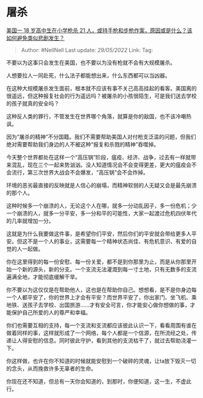 # 屠杀
[美国一 18 岁高中生在小学枪杀 21 人，或持手枪和步枪作案，原因或是什么？该如何避免类似悲剧发生？](https://www.zhihu.com/question/534443107/answer/2501757189)

> Author: #NellNell
> Last update: *29/05/2022*
> Link:
> Tag:

不要以为这事只会发生在美国，也不要以为没有枪就不会有大规模屠杀。

人想要拉人一同赴死，什么法子都能想出来，什么东西都可以当凶器。

在这种大规模屠杀发生面前，根本就不应该有事不关己高高挂起的看客。美国离的很遥远，但这种报复社会的行为遥远吗？被屠杀的小孩很陌生，可是我们送去学校的孩子就真的安全吗？

这种反人类的罪行，不管发生在世界哪个角落，就算是你的敌国，也不该冷嘲热讽。

因为“屠杀的精神”不分国籍。我们不需要帮助美国人对付枪支泛滥的问题，但我们绝对需要帮助我们身边的人不被这种“报复和杀戮的精神”吞噬掉。

今天整个世界都处在这样一个“高压锅”阶段，瘟疫、经济、战争，过去有一样就带来混乱，现在三个一起来势汹汹。没人知道情况会不会变得更差，更大的瘟疫会不会流行，第三次世界大战会不会爆发，“高压锅”会不会炸掉。

环境的恶劣最直接的反映就是人信心的崩塌，而精神软弱的人无疑又会是最先崩溃的那个人。

这种时候多一个崩溃的人，无论这个人在哪，就多一分动乱因子，多一份危机；少一个崩溃的人，就多一分平安，多一分和平的可能性，大家一起渡过危机四伏年代的几率就增加一分。

这就是为什么我要做这件事，是希望你们平安，然后你们的平安就会带给更多人平安。但这不是一个人的事业，这需要每一个精神状态尚佳、有危机意识、有爱的自觉的人一起做。

你在这里得到的每一份安慰、每一份关爱，都不是到你那里为止，而是从你那里开始一个新的源头，新的分支。一个支流无法灌溉到每一寸土地，只有无数多的支流遍满全地，才能彻底缓解干旱。

你不要以为这仅仅是在帮助他人，这也是在帮助你自己。想想看，是不是你身边每一个人都平安了，你的世界上才会有平安？而世界平安了，你出家门、坐飞机、乘地铁、送孩子去学校、出国旅游……才有安全可言，你才能安心做你想做的事，才能保护自己所爱的人的尊严和幸福。

你们也需要互相的支持，每一个支流和支流都应该彼此认识一下，看看周围有谁在做着同样的事，这样就形成了一个网络，每个人都是一个信源，在所流经之处，传递让人得安慰的信息。同时彼此守护，看到其他的支流枯干了，就过去帮助浇灌一下。

你这样做，也许在你不知道的时候就能安慰到一个破碎的灵魂，让ta放下毁灭一切的念头，从而挽救许多无辜者的生命。

你现在还不知道，但总有一天你会知道的，到那时，你便知道，这一生，不虚此行。
